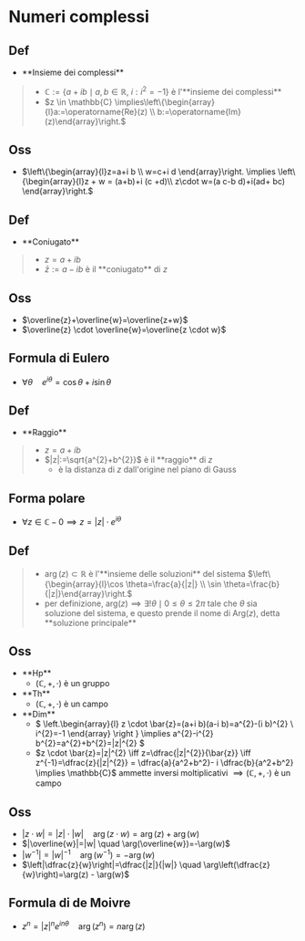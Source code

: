 # Numeri complessi

## Def

- \*\*Insieme dei complessi\*\*
> - $\mathbb{C}:=\left\{a+i b \mid a, b \in \mathbb{R}, \  i : i^{2}=-1\right\}$ è l'\*\*insieme dei complessi\*\*
> - $z \in \mathbb{C} \implies\left\{\begin{array}{l}a:=\operatorname{Re}(z) \\ b:=\operatorname{Im}(z)\end{array}\right.$

## Oss

- $\left\{\begin{array}{l}z=a+i b \\ w=c+i d \end{array}\right. \implies \left\{\begin{array}{l}z + w = (a+b)+i (c +d)\\ z\cdot w=(a c-b d)+i(ad+ bc) \end{array}\right.$

## Def

- \*\*Coniugato\*\*

> - $z=a+i b$
> - $\bar{z}:=a-i b$ è il \*\*coniugato\*\* di $z$

## Oss

- $\overline{z}+\overline{w}=\overline{z+w}$
- $\overline{z} \cdot \overline{w}=\overline{z \cdot w}$

## Formula di Eulero

- $\forall \theta \quad e^{i \theta}=\cos \theta+i \sin \theta$

## Def

- \*\*Raggio\*\*
> - $z = a+ib$
> - $|z|:=\sqrt{a^{2}+b^{2}}$ è il \*\*raggio\*\* di $z$
>   - è la distanza di $z$ dall'origine nel piano di Gauss

## Forma polare

- $\forall z \in \mathbb{C}-0 \implies z=|z|\cdot e^{i \theta}$

## Def

> - $\arg(z) \subset \mathbb{R}$ è l'\*\*insieme delle soluzioni\*\* del sistema $\left\{\begin{array}{l}\cos \theta=\frac{a}{|z|} \\ \sin \theta=\frac{b}{|z|}\end{array}\right.$
> - per definizione, $\textrm{arg}(z) \implies \exists ! \theta \mid 0 \leq \theta \le 2 \pi$ tale che $\theta$ sia soluzione del sistema, e questo prende il nome di $\textrm{Arg}(z)$, detta \*\*soluzione principale\*\*

## Oss

- \*\*Hp\*\*
  - $(\mathbb{C}, +, \cdot)$ è un gruppo
- \*\*Th\*\*
  - $(\mathbb{C}, +, \cdot )$ è un campo
- \*\*Dim\*\*
  - $
\left.\begin{array}{l}
z \cdot \bar{z}=(a+i b)(a-i b)=a^{2}-(i b)^{2} \\
i^{2}=-1
\end{array} \right \} \implies a^{2}-i^{2} b^{2}=a^{2}+b^{2}=|z|^{2} 
$
  - $z \cdot \bar{z}=|z|^{2} \iff z=\dfrac{|z|^{2}}{\bar{z}} \iff z^{-1}=\dfrac{z}{|z|^{2}} = \dfrac{a}{a^2+b^2}- i \dfrac{b}{a^2+b^2} \implies \mathbb{C}$ ammette inversi moltiplicativi $\implies (\mathbb{C}, +, \cdot)$ è un campo

## Oss

- $|z \cdot w|=|z|\cdot |w| \quad \arg(z\cdot w)=\arg(z) + \arg(w)$
- $|\overline{w}|=|w| \quad \arg(\overline{w})=-\arg(w)$
- $|w^{-1}|={|w|}^{-1}\quad \arg(w^{-1})=-\arg(w)$
- $\left|\dfrac{z}{w}\right|=\dfrac{|z|}{|w|} \quad \arg\left(\dfrac{z}{w}\right)=\arg(z) - \arg(w)$

## Formula di de Moivre
  - $z^{n}=|z|^{n} e^{i n \theta} \quad \arg \left(z^{n}\right)=n \arg (z)$
